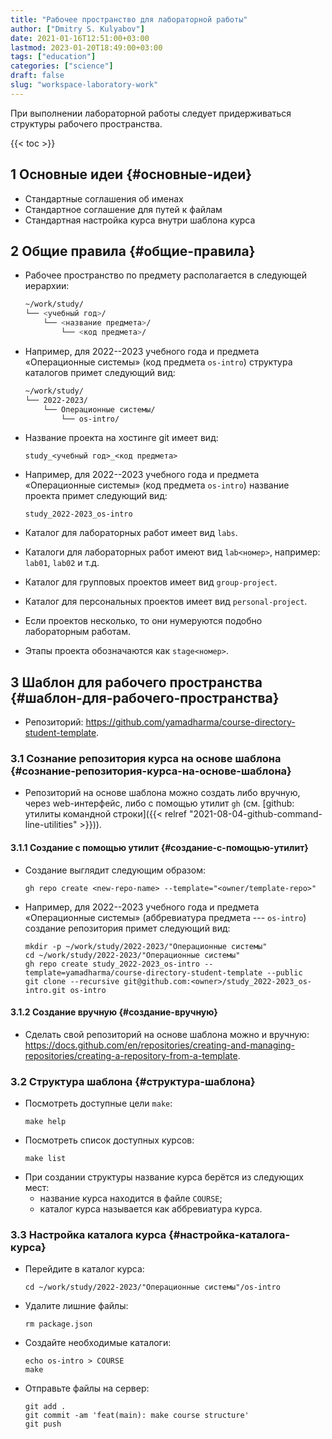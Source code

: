 ```yaml
---
title: "Рабочее пространство для лабораторной работы"
author: ["Dmitry S. Kulyabov"]
date: 2021-01-16T12:51:00+03:00
lastmod: 2023-01-20T18:49:00+03:00
tags: ["education"]
categories: ["science"]
draft: false
slug: "workspace-laboratory-work"
---
```


При выполнении лабораторной работы следует придерживаться структуры рабочего пространства.

<!--more-->

{{< toc >}}


## <span class="section-num">1</span> Основные идеи {#основные-идеи}

-   Стандартные соглашения об именах
-   Стандартное соглашение для путей к файлам
-   Стандартная настройка курса внутри шаблона курса


## <span class="section-num">2</span> Общие правила {#общие-правила}

-   Рабочее пространство по предмету располагается в следующей иерархии:
    ```bash
    ~/work/study/
    └── <учебный год>/
        └── <название предмета>/
            └── <код предмета>/
    ```
-   Например, для 2022--2023 учебного года и предмета «Операционные системы» (код предмета `os-intro`) структура каталогов примет следующий вид:
    ```bash
    ~/work/study/
    └── 2022-2023/
        └── Операционные системы/
            └── os-intro/
    ```
-   Название проекта на хостинге git имеет вид:
    ```text
    study_<учебный год>_<код предмета>
    ```
-   Например, для 2022--2023 учебного года и предмета «Операционные системы» (код предмета `os-intro`) название проекта примет следующий вид:
    ```text
    study_2022-2023_os-intro
    ```

-   Каталог для лабораторных работ имеет вид `labs`.
-   Каталоги для лабораторных работ имеют вид `lab<номер>`, например: `lab01`, `lab02` и т.д.
-   Каталог для групповых проектов имеет вид `group-project`.
-   Каталог для персональных проектов имеет вид `personal-project`.
-   Если проектов несколько, то они нумеруются подобно лабораторным работам.
-   Этапы проекта обозначаются как `stage<номер>`.


## <span class="section-num">3</span> Шаблон для рабочего пространства {#шаблон-для-рабочего-пространства}

-   Репозиторий: <https://github.com/yamadharma/course-directory-student-template>.


### <span class="section-num">3.1</span> Сознание репозитория курса на основе шаблона {#сознание-репозитория-курса-на-основе-шаблона}

-   Репозиторий на основе шаблона можно создать либо вручную, через web-интерфейс, либо с помощью утилит `gh` (см. [github: утилиты командной строки]({{< relref "2021-08-04-github-command-line-utilities" >}})).


#### <span class="section-num">3.1.1</span> Создание с помощью утилит {#создание-с-помощью-утилит}

-   Создание выглядит следующим образом:
    ```shell
    gh repo create <new-repo-name> --template="<owner/template-repo>"
    ```
-   Например, для 2022--2023 учебного года и предмета «Операционные системы» (аббревиатура предмета --- `os-intro`) создание репозитория примет следующий вид:
    ```shell
    mkdir -p ~/work/study/2022-2023/"Операционные системы"
    cd ~/work/study/2022-2023/"Операционные системы"
    gh repo create study_2022-2023_os-intro --template=yamadharma/course-directory-student-template --public
    git clone --recursive git@github.com:<owner>/study_2022-2023_os-intro.git os-intro
    ```


#### <span class="section-num">3.1.2</span> Создание вручную {#создание-вручную}

-   Сделать свой репозиторий на основе шаблона можно и вручную: <https://docs.github.com/en/repositories/creating-and-managing-repositories/creating-a-repository-from-a-template>.


### <span class="section-num">3.2</span> Структура шаблона {#структура-шаблона}

-   Посмотреть доступные цели `make`:
    ```shell
    make help
    ```
-   Посмотреть список доступных курсов:
    ```shell
    make list
    ```
-   При создании структуры название курса берётся из следующих мест:
    -   название курса находится в файле `COURSE`;
    -   каталог курса называется как аббревиатура курса.


### <span class="section-num">3.3</span> Настройка каталога курса {#настройка-каталога-курса}

-   Перейдите в каталог курса:
    ```shell
    cd ~/work/study/2022-2023/"Операционные системы"/os-intro
    ```
-   Удалите лишние файлы:
    ```shell
    rm package.json
    ```
-   Создайте необходимые каталоги:
    ```shell
    echo os-intro > COURSE
    make
    ```
-   Отправьте файлы на сервер:
    ```shell
    git add .
    git commit -am 'feat(main): make course structure'
    git push
    ```
